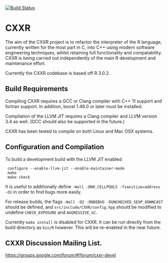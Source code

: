 [![Build Status](https://travis-ci.org/cxxr-devel/cxxr.svg?branch=master)](https://travis-ci.org/cxxr-devel/cxxr)

# CXXR

The aim of the CXXR project is to refactor the interpreter of the R language, currently written for the most part in C, into C++ using modern software engineering techniques, whilst retaining full functionality and compatability. CXXR is being carried out independently of the main R development and maintenance effort.

Currently the CXXR codebase is based off R 3.0.2.

## Build Requirements

Compiling CXXR requires a GCC or Clang compiler with C++ 11 support and fortran support.  In addition, boost 1.48.0 or later must be installed.

Compilation of the LLVM JIT requires a Clang compiler and LLVM version 3.4 as well.  (GCC should also be supported in the future.)

CXXR has been tested to compile on both Linux and Mac OSX systems.

## Configuration and Compilation

To build a development build with the LLVM JIT enabled:
  ```
   configure --enable-llvm-jit --enable-maintainer-mode 
   make
   make check
   ```
It is useful to additionally define `-Wall -DNO_CELLPOOLS -fsanitize=address -O1` in order to find bugs more easily. 

For release builds, the flags `-Wall -O2 -DNDEBUG -DUNCHECKED_SEXP_DOWNCAST` should be defined, and `src/include/CXXR/config.hpp` should be modified to undefine `CHECK_EXPOSURE` and `AGGRESSIVE_GC`.

Currently `make install` is disabled for CXXR.  It can be run directly from the build directory as `bin/R` however.  This will be re-enabled in the near future.

## CXXR Discussion Mailing List.

https://groups.google.com/forum/#!forum/cxxr-devel
